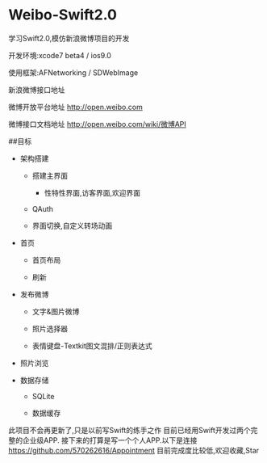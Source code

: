 # Weibo-Swift2.0
学习Swift2.0,模仿新浪微博项目的开发

开发环境:xcode7 beta4 / ios9.0 

使用框架:AFNetworking / SDWebImage

新浪微博接口地址

微博开放平台地址 http://open.weibo.com

微博接口文档地址 http://open.weibo.com/wiki/微博API

##目标

* 架构搭建

  * 搭建主界面
    * 性特性界面,访客界面,欢迎界面

  * QAuth

  * 界面切换,自定义转场动画

* 首页

  * 首页布局

  * 刷新

* 发布微博

  * 文字&图片微博

  * 照片选择器

  * 表情键盘-Textkit图文混排/正则表达式

* 照片浏览

* 数据存储

  * SQLite

  * 数据缓存

此项目不会再更新了,只是以前写Swift的练手之作
目前已经用Swift开发过两个完整的企业级APP.
接下来的打算是写一个个人APP.以下是连接
https://github.com/570262616/Appointment
目前完成度比较低,欢迎收藏,Star
